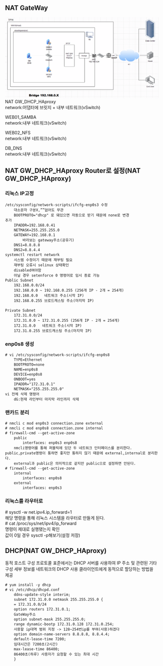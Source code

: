 ## NAT GateWay
![image](../images/image66.png)<br/>
NAT GW_DHCP_HAproxy   
network:어댑터에 브릿지 + 내부 네트워크(vSwitch)

WEB01_SAMBA   
network:내부 네트워크(vSwitch)

WEB02_NFS   
network:내부 네트워크(vSwitch)

DB_DNS   
network:내부 네트워크(vSwitch)

## NAT GW_DHCP_HAproxy Router로 설정(NAT GW_DHCP_HAproxy)
### 리눅스 IP고정

    /etc/sysconfig/network-scripts/ifcfg-enp0s3 수정
        대소문자 구분X,””없어도 무관
        BOOTPROTO="dhcp" 로 돼있으면 자동으로 받기 때문에 none로 변경
    추가
        IPADDR=192.168.0.41
        NETMASK=255.255.255.0
        GATEWAY=192.168.0.1
            바라보는 gateway주소(공유기)
        DNS1=8.8.8.8
        DNS2=8.8.4.4
    systemctl restart network
        시스템 수정이기 때문에 재부팅 필요
        재부팅 오류시 selinux 상태확인
        disabled여야함
        아닐 경우 setenforce 0 명령어로 임시 종료 가능
    Public Subnet
        192.168.0.0/24
        192.168.0.0 ~ 192.168.0.255 (256개 IP - 2개 = 254개)
        192.168.0.0   네트워크 주소(시작 IP)
        192.168.0.255 브로드캐스팅 주소(마지막 IP)

    Private Subnet
        172.31.0.0/24
        172.31.0.0 ~ 172.31.0.255 (256개 IP - 2개 = 254개)
        172.31.0.0   네트워크 주소(시작 IP)
        172.31.0.255 브로드캐스팅 주소(마지막 IP)

### enp0s8 생성

    # vi /etc/sysconfig/network-scripts/ifcfg-enp0s8
        TYPE=Ethernet
        BOOTPROTO=none
        NAME=enp0s8
        DEVICE=enp0s8
        ONBOOT=yes
        IPADDR="172.31.0.1"
        NETMASK="255.255.255.0"
    vi 전체 삭제 명령어
        dG:현재 라인부터 마지막 라인까지 삭제

### 랜카드 분리

    # nmcli c mod enp0s3 connection.zone external
    # nmcli c mod enp0s8 connection.zone internal
    # firewall-cmd --get-active-zone
        public
            interfaces: enp0s3 enp0s8
        nmcli명령어를 통해 퍼블릭에 있던 두 네트워크 인터페이스를 분리한다. public,private명령이 통하면 좋지만 통하지 않기 때문에 external,internal로 분리한다.
        external과 public은 의미적으로 같지만 public으로 설정하면 안된다.
    # firewall-cmd --get-active-zone
        internal
            interfaces: enp0s8
        external
            interfaces: enp0s3
### 리눅스를 라우터로
\# sysctl -w net.ipv4.ip_forward=1   
해당 명령을 통해 리눅스 시스템을 라우터로 만들게 된다.   
\# cat /proc/sys/net/ipv4/ip_forward   
명령이 제대로 실행됐는지 확인   
값이 0일 경우 sysctl -p해보기(설정 저장)   

## DHCP(NAT GW_DHCP_HAproxy)
동적 호스트 구성 프로토콜 표준에서는 DHCP 서버를 사용하여 IP 주소 및 관련된 기타 구성 세부 정보를 네트워크의 DHCP 사용 클라이언트에게 동적으로 할당하는 방법을 제공

```
# yum install -y dhcp 
# vi /etc/dhcp/dhcpd.conf
    ddns-update-style interim;
    subnet 172.31.0.0 netmask 255.255.255.0 {
    = 172.31.0.0/24
    option routers 172.31.0.1;
    GateWay주소
    option subnet-mask 255.255.255.0;
    range dynamic-bootp 172.31.0.128 172.31.0.254;
    사용할 ip대역 범위 지정 -> 128~254번ip를 부여(사용)하겠다
    option domain-name-servers 8.8.8.8, 8.8.4.4;
    default-lease-time 7200;
    임대시간은 7200초(2시간)
    max-lease-time 86400;
    86400초(하루) 사용자가 요청할 수 있는 최대 시간
    }
```